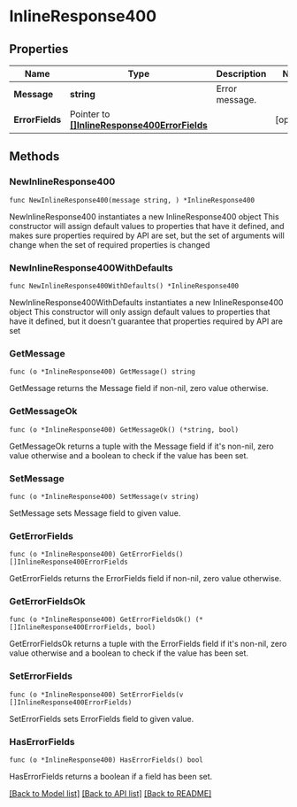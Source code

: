 # InlineResponse400

## Properties

Name | Type | Description | Notes
------------ | ------------- | ------------- | -------------
**Message** | **string** | Error message. | 
**ErrorFields** | Pointer to [**[]InlineResponse400ErrorFields**](InlineResponse400ErrorFields.md) |  | [optional] 

## Methods

### NewInlineResponse400

`func NewInlineResponse400(message string, ) *InlineResponse400`

NewInlineResponse400 instantiates a new InlineResponse400 object
This constructor will assign default values to properties that have it defined,
and makes sure properties required by API are set, but the set of arguments
will change when the set of required properties is changed

### NewInlineResponse400WithDefaults

`func NewInlineResponse400WithDefaults() *InlineResponse400`

NewInlineResponse400WithDefaults instantiates a new InlineResponse400 object
This constructor will only assign default values to properties that have it defined,
but it doesn't guarantee that properties required by API are set

### GetMessage

`func (o *InlineResponse400) GetMessage() string`

GetMessage returns the Message field if non-nil, zero value otherwise.

### GetMessageOk

`func (o *InlineResponse400) GetMessageOk() (*string, bool)`

GetMessageOk returns a tuple with the Message field if it's non-nil, zero value otherwise
and a boolean to check if the value has been set.

### SetMessage

`func (o *InlineResponse400) SetMessage(v string)`

SetMessage sets Message field to given value.


### GetErrorFields

`func (o *InlineResponse400) GetErrorFields() []InlineResponse400ErrorFields`

GetErrorFields returns the ErrorFields field if non-nil, zero value otherwise.

### GetErrorFieldsOk

`func (o *InlineResponse400) GetErrorFieldsOk() (*[]InlineResponse400ErrorFields, bool)`

GetErrorFieldsOk returns a tuple with the ErrorFields field if it's non-nil, zero value otherwise
and a boolean to check if the value has been set.

### SetErrorFields

`func (o *InlineResponse400) SetErrorFields(v []InlineResponse400ErrorFields)`

SetErrorFields sets ErrorFields field to given value.

### HasErrorFields

`func (o *InlineResponse400) HasErrorFields() bool`

HasErrorFields returns a boolean if a field has been set.


[[Back to Model list]](../README.md#documentation-for-models) [[Back to API list]](../README.md#documentation-for-api-endpoints) [[Back to README]](../README.md)


